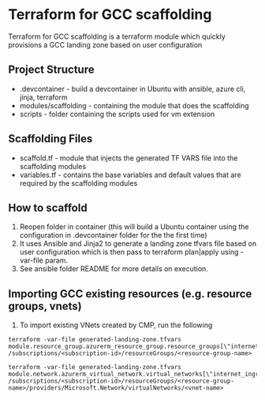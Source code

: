 # Terraform for GCC scaffolding
Terraform for GCC scaffolding is a terraform module which quickly provisions a GCC landing zone based on user configuration

## Project Structure
* .devcontainer - build a devcontainer in Ubuntu with ansible, azure cli, jinja, terraform
* modules/scaffolding - containing the module that does the scaffolding
* scripts - folder containing the scripts used for vm extension

## Scaffolding Files
* scaffold.tf - module that injects the generated TF VARS file into the scaffolding modules
* variables.tf - contains the base variables and default values that are required by the scaffolding modules

## How to scaffold
1. Reopen folder in container (this will build a Ubuntu container using the configuration in .devcontainer folder for the the first time)
2. It uses Ansible and Jinja2 to generate a landing zone tfvars file based on user configuration which is then pass to terraform plan|apply using -var-file param.
3. See ansible folder README for more details on execution.

## Importing GCC existing resources (e.g. resource groups, vnets)
1. To import existing VNets created by CMP, run the following

```
terraform -var-file generated-landing-zone.tfvars module.resource_group.azurerm_resource_group.resource_groups[\"internet_ingress_rg"] /subscriptions/<subscription-id>/resourceGroups/<resource-group-name>
```

```
terraform -var-file generated-landing-zone.tfvars module.network.azurerm_virtual_network.virtual_networks[\"internet_ingress_vnet\"] /subscriptions/<subscription-id>/resourceGroups/<resource-group-name>/providers/Microsoft.Network/virtualNetworks/<vnet-name>
```